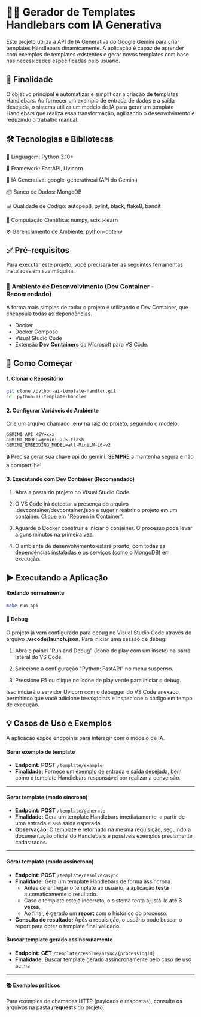 # 🤖✨ Gerador de Templates Handlebars com IA Generativa

Este projeto utiliza a API de IA Generativa do Google Gemini para criar templates Handlebars dinamicamente. A aplicação é capaz de aprender com exemplos de templates existentes e gerar novos templates com base nas necessidades especificadas pelo usuário.

## 🎯 Finalidade

O objetivo principal é automatizar e simplificar a criação de templates Handlebars. Ao fornecer um exemplo de entrada de dados e a saída desejada, o sistema utiliza um modelo de IA para gerar um template Handlebars que realiza essa transformação, agilizando o desenvolvimento e reduzindo o trabalho manual.

## 🛠️ Tecnologias e Bibliotecas

🐍 Linguagem: Python 3.10+

🚀 Framework: FastAPI, Uvicorn

🧠 IA Generativa: google-generativeai (API do Gemini)

📦 Banco de Dados: MongoDB

📊 Qualidade de Código: autopep8, pylint, black, flake8, bandit

🔬 Computação Científica: numpy, scikit-learn

⚙️ Gerenciamento de Ambiente: python-dotenv

## ✅ Pré-requisitos

Para executar este projeto, você precisará ter as seguintes ferramentas instaladas em sua máquina.

### 🐳 Ambiente de Desenvolvimento (Dev Container - Recomendado)

A forma mais simples de rodar o projeto é utilizando o Dev Container, que encapsula todas as dependências.

- Docker
- Docker Compose
- Visual Studio Code
- Extensão **Dev Containers** da Microsoft para VS Code.

## 🚀 Como Começar

#### 1. Clonar o Repositório

```bash
git clone /python-ai-template-handler.git
cd  python-ai-template-handler
```

#### 2. Configurar Variáveis de Ambiente

Crie um arquivo chamado **.env** na raiz do projeto, seguindo o modelo:

```
GEMINI_API_KEY=xxx
GEMINI_MODEL=gemini-2.5-flash
GEMINI_EMBEDDING_MODEL=all-MiniLM-L6-v2
```

🔒 Precisa gerar sua chave api do gemini. **SEMPRE** a mantenha segura e não a compartilhe!

#### 3. Executando com Dev Container (Recomendado)

1. Abra a pasta do projeto no Visual Studio Code.

2. O VS Code irá detectar a presença do arquivo .devcontainer/devcontainer.json e sugerir reabrir o projeto em um container. Clique em "Reopen in Container".

3. Aguarde o Docker construir e iniciar o container. O processo pode levar alguns minutos na primeira vez.

4. O ambiente de desenvolvimento estará pronto, com todas as dependências instaladas e os serviços (como o MongoDB) em execução.

## ▶️ Executando a Aplicação

#### Rodando normalmente

```bash
make run-api
```

#### 🐞 Debug

O projeto já vem configurado para debug no Visual Studio Code através do arquivo **.vscode/launch.json**. Para iniciar uma sessão de debug:

1. Abra o painel "Run and Debug" (ícone de play com um inseto) na barra lateral do VS Code.

2. Selecione a configuração "Python: FastAPI" no menu suspenso.

3. Pressione F5 ou clique no ícone de play verde para iniciar o debug.

Isso iniciará o servidor Uvicorn com o debugger do VS Code anexado, permitindo que você adicione breakpoints e inspecione o código em tempo de execução.

## 💡 Casos de Uso e Exemplos

A aplicação expõe endpoints para interagir com o modelo de IA.

#### Gerar exemplo de template

- **Endpoint:** **POST** `/template/example`
- **Finalidade:** Fornece um exemplo de entrada e saída desejada, bem como o template Handlebars responsável por realizar a conversão.

---

#### Gerar template (modo **síncrono**)

- **Endpoint:** **POST** `/template/generate`
- **Finalidade:** Gera um template Handlebars imediatamente, a partir de uma entrada e sua saída esperada.
- **Observação:** O template é retornado na mesma requisição, seguindo a documentação oficial do Handlebars e possíveis exemplos previamente cadastrados.

---

#### Gerar template (modo **assíncrono**)

- **Endpoint:** **POST** `/template/resolve/async`
- **Finalidade:** Gera um template Handlebars de forma assíncrona.
  - Antes de entregar o template ao usuário, a aplicação **testa** automaticamente o resultado.
  - Caso o template esteja incorreto, o sistema tenta ajustá-lo **até 3 vezes**.
  - Ao final, é gerado um **report** com o histórico do processo.
- **Consulta do resultado:** Após a requisição, o usuário pode buscar o report para obter o template final validado.

#### Buscar template gerado assincronamente

- **Endpoint:** **GET** `/template/resolve/async/{processingId}`
- **Finalidade:** Buscar template gerado assíncronamente pelo caso de uso acima

---

#### 📚 Exemplos práticos

Para exemplos de chamadas HTTP (payloads e respostas), consulte os arquivos na pasta **/requests** do projeto.
